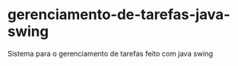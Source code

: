 # gerenciamento-de-tarefas-java-swing

Sistema para o gerenciamento de tarefas feito com java swing
